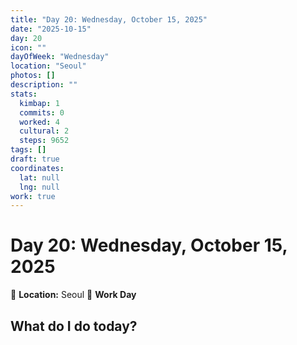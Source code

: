 ```yaml
---
title: "Day 20: Wednesday, October 15, 2025"
date: "2025-10-15"
day: 20
icon: ""
dayOfWeek: "Wednesday"
location: "Seoul"
photos: []
description: ""
stats:
  kimbap: 1
  commits: 0
  worked: 4
  cultural: 2
  steps: 9652
tags: []
draft: true
coordinates:
  lat: null
  lng: null
work: true
---
```

# Day 20: Wednesday, October 15, 2025

📍 **Location:** Seoul
💼 **Work Day**

## What do I do today?



